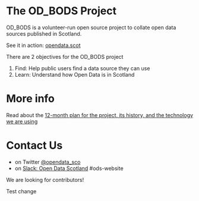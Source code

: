 # The OD_BODS Project
OD_BODS is a volunteer-run open source project to collate open data sources published in Scotland. 

See it in action: [opendata.scot](https://opendata.scot/)


There are 2 objectives for the OD_BODS project
1. Find: Help public users find a data source they can use
2. Learn: Understand how Open Data is in Scotland


# More info
Read about the [12-month plan for the project, its history, and the technology we are using](https://github.com/OpenDataScotland/the_od_bods/wiki/CTC23:-The-origins-of-the-OD_BODS-project)

# Contact Us
* on Twitter [@opendata_sco](https://twitter.com/opendata_sco) 
* on [Slack: Open Data Scotland](https://join.slack.com/t/opendatascotland/shared_invite/zt-yfcc64tg-xIF1cOxkWbKZqI8ZBPzkGg) #ods-website

We are looking for contributors!

Test change
